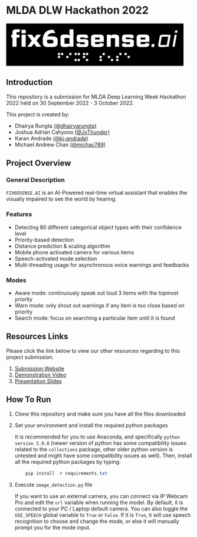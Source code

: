 # MLDA DLW Hackathon 2022

![title_logo](assets/title_logo.png?raw=true)

## Introduction

This repository is a submission for MLDA Deep Learning Week Hackathon 2022 held on 30 September 2022 - 3 October 2022.

This project is created by:

- Dhairya Rungta [(@dhairyarungta)](https://github.com/dhairyarungta)
- Joshua Adrian Cahyono [(@JvThunder)](https://github.com/JvThunder)
- Karan Andrade [(@kj-andrade)](https://github.com/kj-andrade)
- Michael Andrew Chan [(@michac789)](https://github.com/michac789)

## Project Overview

### General Description

`FIX6DSENSE.AI` is an AI-Powered real-time virtual assistant that enables the visually impaired to see the world by hearing.

### Features

- Detecting 80 different categorical object types with their confidence level
- Priority-based detection
- Distance prediction & scaling algorithm
- Mobile phone activated camera for various items
- Speech-activated mode selection
- Multi-threading usage for asynchronous voice warnings and feedbacks

### Modes

- Aware mode: continuously speak out loud 3 items with the topmost priority
- Warn mode: only shout out warnings if any item is too close based on priority
- Search mode: focus on searching a particular item until it is found

## Resources Links

Please click the link below to view our other resources regarding to this project submission.

1. [Submission Website](https://devpost.com/software/fix6dsense-ai)
2. [Demonstration Video](TODO)
3. [Presentation Slides](TODO)

## How To Run

1. Clone this repository and make sure you have all the files downloaded

2. Set your environment and install the required python packages

    It is recommended for you to use Anaconda, and specifically `python version 3.9.0` (newer version of python has some compatibility issues related to the `collections` package, other older python version is untested and might have some compatibility issues as well). Then, install all the required python packages by typing:

    ```powershell
        pip install -r requirements.txt
    ```

3. Execute `image_detection.py` file

    If you want to use an external camera, you can connect via IP Webcam Pro and edit the `url` variable when running the model. By default, it is connected to your PC / Laptop default camera. You can also toggle the `USE_SPEECH` global variable to `True` or `False`. If it is `True`, it will use speech recognition to choose and change the mode, or else it will manually prompt you for the mode input.
